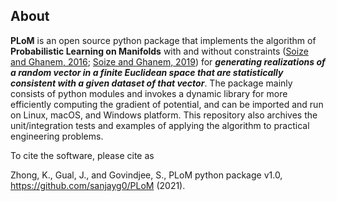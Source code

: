 ## About

**PLoM** is an open source python package that implements the algorithm of **Probabilistic Learning on Manifolds** with and without 
constraints ([Soize and Ghanem, 2016](https://doi.org/10.1016/j.jcp.2016.05.044); [Soize and Ghanem, 2019](https://doi.org/10.1002/nme.6202)) 
for ***generating realizations of a random vector in a finite Euclidean space that are statistically consistent with a given dataset of that vector***. 
The package mainly consists of python modules and invokes a dynamic library for more efficiently computing the gradient of potential, 
and can be imported and run on Linux, macOS, and Windows platform. This repository also archives the unit/integration tests and 
examples of applying the algorithm to practical engineering problems.

To cite the software, please cite as

Zhong, K., Gual, J., and Govindjee, S., PLoM python package v1.0, https://github.com/sanjayg0/PLoM (2021).
